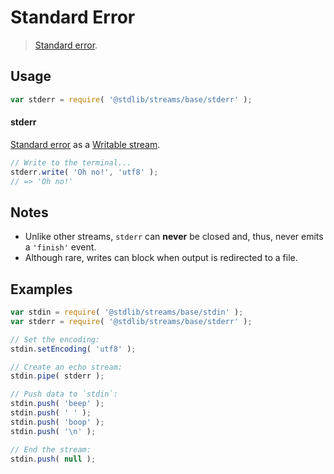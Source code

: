 # Standard Error

> [Standard error][standard-streams].

<section class="usage">

## Usage

``` javascript
var stderr = require( '@stdlib/streams/base/stderr' );
```

#### stderr

[Standard error][standard-streams] as a [Writable stream][writable-stream].

``` javascript
// Write to the terminal...
stderr.write( 'Oh no!', 'utf8' );
// => 'Oh no!'
```

</section>

<!-- /.usage -->


<section class="notes">

## Notes

* Unlike other streams, `stderr` can __never__ be closed and, thus, never emits a `'finish'` event.
* Although rare, writes can block when output is redirected to a file. 

</section>

<!-- /.notes -->


<section class="examples">

## Examples

``` javascript
var stdin = require( '@stdlib/streams/base/stdin' );
var stderr = require( '@stdlib/streams/base/stderr' );

// Set the encoding:
stdin.setEncoding( 'utf8' );

// Create an echo stream:
stdin.pipe( stderr );

// Push data to `stdin`:
stdin.push( 'beep' );
stdin.push( ' ' );
stdin.push( 'boop' );
stdin.push( '\n' );

// End the stream:
stdin.push( null );
```

</section>

<!-- /.examples -->


<section class="links">

[standard-streams]: https://en.wikipedia.org/wiki/Standard_streams
[writable-stream]: https://nodejs.org/api/stream.html#stream_class_stream_writable

</section>

<!-- /.links -->
